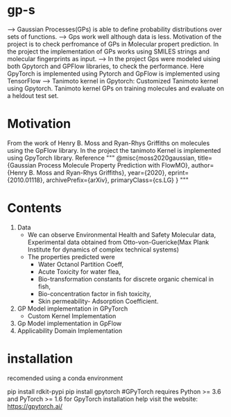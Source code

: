 # gp-s
--> Gaussian Processes(GPs) is able to define probability distributions over sets of functions. 
--> Gps work well although data is less. Motivation of the project is to check perfromance of GPs in Molecular propert prediction. In the project the implementation of GPs         works using SMILES strings and molecular fingerprints as input. 
--> In the project Gps were modeled uising both Gpytorch and GPFlow libraries, to check the performance.
    Here GpyTorch is implemented using Pytorch
    and GpFlow is implemented using TensorFlow
--> Tanimoto kernel in Gpytorch: Customized Tanimoto kernel using Gpytorch. Tanimoto kernel GPs on training molecules and evaluate on a heldout test set.


# Motivation
From the work of Henry B. Moss and Ryan-Rhys Griffiths on molecules using the GpFlow library. In the project the tanimoto Kernel is implemented using GpyTorch library.
Reference
"""
@misc{moss2020gaussian,
      title={Gaussian Process Molecule Property Prediction with FlowMO}, 
      author={Henry B. Moss and Ryan-Rhys Griffiths},
      year={2020},
      eprint={2010.01118},
      archivePrefix={arXiv},
      primaryClass={cs.LG}
}
"""
# Contents

1. Data
   * We can observe Environmental Health and Safety Molecular data, Experimental data obtained from Otto-von-Guericke(Max Plank Institute for dynamics of complex technical        systems)
   * The properties predicted were 
     - Water Octanol Partition Coeff, 
     - Acute Toxicity for water flea, 
     - Bio-transformation constants for discrete organic chemical in fish, 
     - Bio-concentration factor in fish toxicity, 
     - Skin permeability- Adsorption Coefficient.
 2. GP Model implementation in GPyTorch
     - Custom Kernel Implementation
 3. Gp Model implementation in GpFlow
 4. Applicability Domain Implementation
   

# installation
recomended using a conda environment

pip install rdkit-pypi
pip install gpytorch #GPyTorch requires Python >= 3.6 and PyTorch >= 1.6
for GpyTorch installation help visit the website: https://gpytorch.ai/

